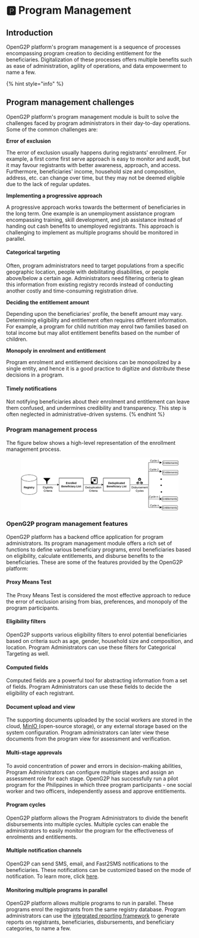 # 🅿 Program Management

## Introduction <a href="#introduction" id="introduction"></a>

OpenG2P platform's program management is a sequence of processes encompassing program creation to deciding entitlement for the beneficiaries. Digitalization of these processes offers multiple benefits such as ease of administration, agility of operations, and data empowerment to name a few.

{% hint style="info" %}
## Program management challenges <a href="#program-management-challenges" id="program-management-challenges"></a>

OpenG2P platform's program management module is built to solve the challenges faced by program administrators in their day-to-day operations. Some of the common challenges are:

**Error of exclusion**

The error of exclusion usually happens during registrants' enrollment. For example, a first come first serve approach is easy to monitor and audit, but it may favour registrants with better awareness, approach, and access. Furthermore, beneficiaries' income, household size and composition, address, etc. can change over time, but they may not be deemed eligible due to the lack of regular updates.

**Implementing a progressive approach**

A progressive approach works towards the betterment of beneficiaries in the long term. One example is an unemployment assistance program encompassing training, skill development, and job assistance instead of handing out cash benefits to unemployed registrants. This approach is challenging to implement as multiple programs should be monitored in parallel.

#### Categorical targeting

Often, program administrators need to target populations from a specific geographic location, people with debilitating disabilities, or people above/below a certain age. Administrators need filtering criteria to glean this information from existing registry records instead of conducting another costly and time-consuming registration drive.

**Deciding the entitlement amount**

Depending upon the beneficiaries' profile, the benefit amount may vary. Determining eligibility and entitlement often requires different information. For example, a program for child nutrition may enrol two families based on total income but may allot entitlement benefits based on the number of children.

**Monopoly in enrolment and entitlement**

Program enrolment and entitlement decisions can be monopolized by a single entity, and hence it is a good practice to digitize and distribute these decisions in a program.

#### Timely notifications

Not notifying beneficiaries about their enrolment and entitlement can leave them confused, and undermines credibility and transparency. This step is often neglected in administrative-driven systems.
{% endhint %}

### Program management process

The figure below shows a high-level representation of the enrollment management process.

<figure><img src="https://github.com/OpenG2P/openg2p-documentation/raw/a8a98c86cd7b0a186213e588d8642aac12eb64a6/.gitbook/assets/program-management-process.png" alt=""><figcaption></figcaption></figure>

### OpenG2P program management features

OpenG2P platform has a backend office application for program administrators. Its program management module offers a rich set of functions to define various beneficiary programs, enrol beneficiaries based on eligibility, calculate entitlements, and disburse benefits to the beneficiaries. These are some of the features provided by the OpenG2P platform:

#### Proxy Means Test

The Proxy Means Test is considered the most effective approach to reduce the error of exclusion arising from bias, preferences, and monopoly of the program participants.&#x20;

#### Eligibility filters

OpenG2P supports various eligibility filters to enrol potential beneficiaries based on criteria such as age, gender, household size and composition, and location. Program Administrators can use these filters for Categorical Targeting as well.

#### Computed fields

Computed fields are a powerful tool for abstracting information from a set of fields. Program Administrators can use these fields to decide the eligibility of each registrant.

#### Document upload and view

The supporting documents uploaded by the social workers are stored in the cloud, [MinIO ](https://min.io/)(open-source storage), or any external storage based on the system configuration. Program administrators can later view these documents from the program view for assessment and verification.

#### Multi-stage approvals

To avoid concentration of power and errors in decision-making abilities, Program Administrators can configure multiple stages and assign an assessment role for each stage. OpenG2P has successfully run a pilot program for the Philippines in which three program participants - one social worker and two officers, independently assess and approve entitlements.&#x20;

#### Program cycles

OpenG2P platform allows the Program Administrators to divide the benefit disbursements into multiple cycles. Multiple cycles can enable the administrators to easily monitor the program for the effectiveness of enrolments and entitlements.

#### Multiple notification channels

OpenG2P can send SMS, email, and Fast2SMS notifications to the beneficiaries. These notifications can be customized based on the mode of notification. To learn more, click [here](notifications.md).

#### Monitoring multiple programs in parallel

OpenG2P platform allows multiple programs to run in parallel. These programs enrol the registrants from the same registry database. Program administrators can use the [integrated reporting framework](../monitoring-and-reporting.md) to generate reports on registrants, beneficiaries, disbursements, and beneficiary categories, to name a few.
